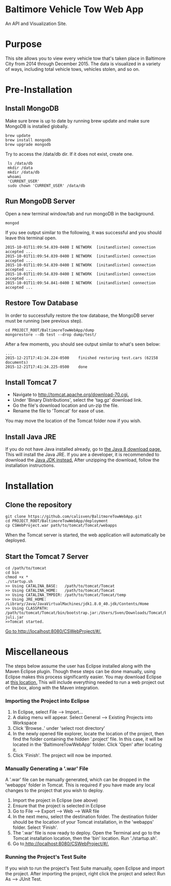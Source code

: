 <a><h1><span class="octicon octicon-link"></span></a>Baltimore Vehicle Tow Web App</h1>

<p>An API and Visualization Site.</p>

<h1><a id="user-content-purpose" class="anchor" href="#purpose" aria-hidden="true"><span class="octicon octicon-link"></span></a>Purpose</h1>

<p>This site allows you to view every vehicle tow that's taken place in 
	   Baltimore City from 2014 through December 2015. The data is visualized
	   in a variety of ways, including total vehicle tows, vehicles stolen, and so on.</p>

<h1><a id="user-content-pre-installation" class="anchor" href="#pre-installation" aria-hidden="true"><span class="octicon octicon-link"></span></a>Pre-Installation</h1>

<h2> Install MongoDB</h2>
<p>Make sure brew is up to date by running brew update and make sure  MongoDB is installed globally.</p>

<pre lang="unix"><code>brew update
brew install mongodb
brew upgrade mongodb
</code></pre>

<p>Try to access the /data/db dir. If it does not exist, create one.</p>

<pre lang="unix"><code> ls /data/db
 mkdir /data 
 mkdir /data/db
 whoami
 'CURRENT_USER'
 sudo chown 'CURRENT_USER' /data/db
</code></pre>

<h2> Run MongoDB Server</h2>

<p>Open a new terminal window/tab and run mongoDB in the background.</p>

<pre lang="unix"><code>mongod
</code></pre>

<p>If you see output similar to the following, it was successful and you should leave this terminal open.</p>

<pre lang="unix"><code>2015-10-01T11:09:54.839-0400 I NETWORK  [initandlisten] connection accepted ...
2015-10-01T11:09:54.839-0400 I NETWORK  [initandlisten] connection accepted ...
2015-10-01T11:09:54.839-0400 I NETWORK  [initandlisten] connection accepted ...
2015-10-01T11:09:54.839-0400 I NETWORK  [initandlisten] connection accepted ...
2015-10-01T11:09:54.841-0400 I NETWORK  [initandlisten] connection accepted ...
</code></pre>

<h2> Restore Tow Database</h2>
<p> In order to successfully restore the tow database, the MongoDB server must be running (see previous step).</p>
<pre lang="unix"><code>cd PROJECT_ROOT/BaltimoreTowWebApp/dump 
mongorestore --db test --drop dump/test/
</pre></code>

<p> After a few moments, you should see output similar to what's seen below:</p>

<pre lang="unix"><code>...
2015-12-21T17:41:24.224-0500	finished restoring test.cars (62158 documents)
2015-12-21T17:41:24.225-0500	done
</pre></code>

<h2> Install Tomcat 7</h2>
<ul>
<li>Navigate to <a href="http://tomcat.apache.org/download-70.cgi"> http://tomcat.apache.org/download-70.cgi.</a></li>
<li>Under 'Binary Distributions', select the 'tag.gz' download link.</li>
<li>Go the file's download location and un-zip the file.</li>
<li>Rename the file to 'Tomcat' for ease of use.</li>
</ul>
<p> You may move the location of the Tomcat folder now if you wish.</p>

<h2> Install Java JRE </h2>
<p>If you do not have Java installed already, go to <a href="http://www.oracle.com/technetwork/java/javase/downloads/jre8-downloads-2133155.html">the Java 8 download page.</a> This will install the Java JRE. If you are a developer, it is recommended to download the <a href="http://www.oracle.com/technetwork/java/javase/downloads/jdk8-downloads-2133151.html" >Java JDK instead.</a> After unzipping the download, follow the installation instructions.</p>

<h1>Installation</h1>

<h2>Clone the repository </h2>

<pre lang="unix"><code>git clone https://github.com/calisven/BalitmoreTowWebApp.git
cd PROJECT_ROOT/BaltimoreTowWebApp/deployment
cp CSWebProject.war path/to/tomcat/Tomcat/webapps
</code></pre>

<p> When the Tomcat server is started, the web application will automatically be deployed.</p>

<h2> Start the Tomcat 7 Server</h2>

<pre lang="unix"><code>cd /path/to/tomcat
cd bin
chmod +x *
./startup.sh 
>> Using CATALINA_BASE:   /path/to/tomcat/Tomcat
>> Using CATALINA_HOME:   /path/to/tomcat/Tomcat
>> Using CATALINA_TMPDIR: /path/to/tomcat/Tomcat/temp
>> Using JRE_HOME: /Library/Java/JavaVirtualMachines/jdk1.8.0_40.jdk/Contents/Home
>> Using CLASSPATH:       /path/to/tomcat/Tomcat/bin/bootstrap.jar:/Users/Sven/Downloads/Tomcat/bin/tomcat-juli.jar
>>Tomcat started.
</code></pre>

<a href="http://localhost:8080/CSWebProject/#/"> <p>Go to http://localhost:8080/CSWebProject/#/.</p></a>

<h1> Miscellaneous </h1>

<p>The steps below assume the user has Eclipse installed along with the Maven Eclipse plugin. Though these steps can be done manually, using Eclipse makes this process significantly easier.  You may download Eclipse at <a href="http://www.eclipse.org/downloads/packages/eclipse-ide-java-ee-developers/mars1">this location.</a> This will include everything needed to run a web project out of the box, along with the Maven integration.</p>

<h3>Importing the Project into Eclipse</h3>
<ol>
<li>In Eclipse, select File --> Import...</li>
<li>A dialog menu will appear. Select General --> Existing Projects into Workspace</li>
<li>Click 'Browse..' under 'select root directory'</li>
<li>In the newly opened file explorer, locate the location of the project, then find the folder containing the hidden '.project' file. In this case, it will be located in the 'BaltimoreTowWebApp' folder. Click 'Open' after locating it.
<li>Click 'Finish'. The project will now be imported.</li>
</ol>

<h3>Manually Generating a '.war' File</h3>

<p> A '.war' file can be manually generated, which can be dropped in the 'webapps' folder in Tomcat. This is required if you have made any local changes to the project that you wish to deploy.</p>
<ol>
<li>Import the project in Eclipse (see above)</li>
<li>Ensure that the project is selected in Eclipse</li>
<li>Go to File --> Export --> Web --> WAR file </li>
<li>In the next menu, select the destination folder. The destination folder should be the location of your Tomcat installation, in the 'webapps' folder. Select 'Finish'.</li>
<li>The '.war' file is now ready to deploy. Open the Terminal and go to the Tomcat installation location, then the 'bin' location. Run './startup.sh'.</li>
<li>Go to<a href="http://localhost:8080/CSWebProject/#/"> http://localhost:8080/CSWebProject/#/.</a></li>
</ol>

<h3> Running the Project's Test Suite </h3>

<p>If you wish to run the project's Test Suite manually, open Eclipse and import the project. After importing the project, right click the project and select 
Run As --> JUnit Test.</p>
